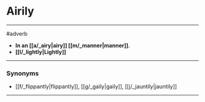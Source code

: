 # Airily
---
#adverb
- **In an [[a/_airy|airy]] [[m/_manner|manner]].**
- **[[l/_lightly|Lightly]]**
---
### Synonyms
- [[f/_flippantly|flippantly]], [[g/_gaily|gaily]], [[j/_jauntily|jauntily]]
---
